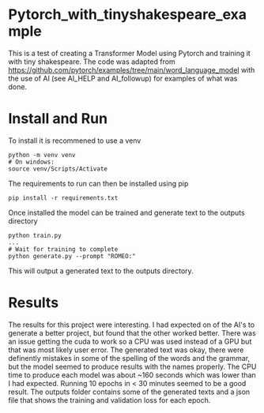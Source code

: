# Pytorch_with_tinyshakespeare_example

This is a test of creating a Transformer Model using Pytorch and training it with tiny shakespeare. The code was adapted from https://github.com/pytorch/examples/tree/main/word_language_model with the use of AI (see AI_HELP and AI_followup) for examples of what was done.
# Install and Run
To install it is recommened to use a venv
```
python -m venv venv
# On windows:
source venv/Scripts/Activate
```
The requirements to run can then be installed using pip
```
pip install -r requirements.txt
```
Once installed the model can be trained and generate text to the outputs directory
```
python train.py
...
# Wait for training to complete
python generate.py --prompt "ROMEO:"
```
This will output a generated text to the outputs directory.

# Results
The results for this project were interesting. I had expected on of the AI's to generate a better project, but found that the other worked better. There was an issue getting the cuda to work so a CPU was used instead of a GPU but that was most likely user error. The generated text was okay, there were definently mistakes in some of the spelling of the words and the grammar, but the model seemed to produce results with the names properly. The CPU time to produce each model was about ~160 seconds which was lower than I had expected. Running 10 epochs in < 30 minutes seemed to be a good result. The outputs folder contains some of the generated texts and a json file that shows the training and validation loss for each epoch.
